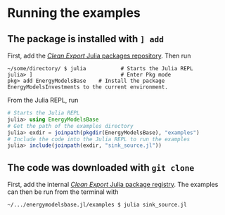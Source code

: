 # Running the examples

## The package is installed with `] add`

First, add the [*Clean Export* Julia packages repository](https://gitlab.sintef.no/clean_export/registrycleanexport). Then run 
```
~/some/directory/ $ julia           # Starts the Julia REPL
julia> ]                            # Enter Pkg mode 
pkg> add EnergyModelsBase    # Install the package EnergyModelsInvestments to the current environment.
```
From the Julia REPL, run
```julia
# Starts the Julia REPL
julia> using EnergyModelsBase
# Get the path of the examples directory
julia> exdir = joinpath(pkgdir(EnergyModelsBase), "examples")
# Include the code into the Julia REPL to run the examples
julia> include(joinpath(exdir, "sink_source.jl"))
```

## The code was downloaded with `git clone`

First, add the internal [*Clean Export* Julia package registry](https://gitlab.sintef.no/clean_export/registrycleanexport). The examples can then be run from the terminal with
```shell script
~/.../energymodelsbase.jl/examples $ julia sink_source.jl
```
